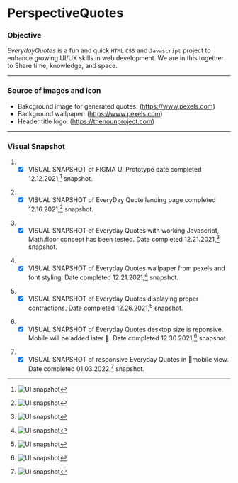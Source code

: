 # PerspectiveQuotes

### Objective

*EverydayQuotes* is a fun and quick <code>HTML</code> <code>CSS</code> and <code>Javascript</code> project to enhance growing UI/UX skills in web development. 
We are in this together to Share time, knowledge, and space.

---
### Source of images and icon
- Bakcground image for generated quotes: (https://www.pexels.com)
- Background wallpaper: (https://www.pexels.com)
- Header title logo: (https://thenounproject.com)

---
### Visual Snapshot

1. - [x] VISUAL SNAPSHOT of FIGMA UI Prototype date completed 12.12.2021,[^1] snapshot.
[^1]: ![UI snapshot](https://github.com/TWOdunlami/PerspectiveQuotes/blob/localdev/images/figma.png)
2. - [x] VISUAL SNAPSHOT of EveryDay Quote landing page completed 12.16.2021,[^2] snapshot.
[^2]: ![UI snapshot](https://github.com/TWOdunlami/PerspectiveQuotes/blob/localdev/images/snapshot12162021.png)
3. - [x] VISUAL SNAPSHOT of Everyday Quotes with working Javascript, Math.floor concept has been tested. Date completed 12.21.2021,[^3] snapshot.
[^3]: ![UI snapshot](https://github.com/TWOdunlami/PerspectiveQuotes/blob/localdev/images/snapshot12212021.png)
4. - [x] VISUAL SNAPSHOT of Everyday Quotes wallpaper from pexels and font styling. Date completed 12.21.2021,[^4] snapshot.
[^4]: ![UI snapshot](https://github.com/TWOdunlami/PerspectiveQuotes/blob/localdev/images/snapshot12232021.png)
5. - [x] VISUAL SNAPSHOT of Everyday Quotes displaying proper contractions. Date completed 12.26.2021,[^5] snapshot.
[^5]: ![UI snapshot](https://github.com/TWOdunlami/PerspectiveQuotes/blob/localdev/images/snapshot12262021.png)
6. - [x] VISUAL SNAPSHOT of Everyday Quotes desktop size is reponsive. Mobile will be added later 🔄. Date completed 12.30.2021,[^6] snapshot.
[^6]: ![UI snapshot](https://github.com/TWOdunlami/PerspectiveQuotes/blob/localdev/images/snapshot12302021.png)
7. - [x] VISUAL SNAPSHOT of responsive Everyday Quotes in 📱mobile view. Date completed 01.03.2022,[^7] snapshot.
[^7]: ![UI snapshot](https://github.com/TWOdunlami/PerspectiveQuotes/blob/localdev/images/snapshot01032022.png)